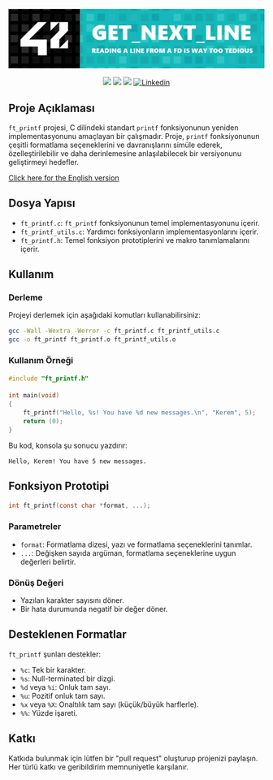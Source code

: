 <p align="center">
  <img src="https://github.com/jotavare/jotavare/blob/main/42/banners/piscine_and_common_core/github_piscine_and_common_core_banner_get_next_line.png">
</p>

<p align="center">
	<img src="https://img.shields.io/badge/status-finished-success?color=%2312bab9&style=flat-square" />
	<img src="https://img.shields.io/badge/evaluated-10%20%2F%2012%20%2F%202024-success?color=%2312bab9&style=flat-square" />
	<img src="https://img.shields.io/badge/score-100%20%2F%20100-success?color=%2312bab9&style=flat-square" />
	<a href='https://www.linkedin.com/in/kerem0zcn' target="_blank"><img alt='Linkedin' src='https://img.shields.io/badge/LinkedIn-100000?style=flat-square&logo=Linkedin&logoColor=white&labelColor=0A66C2&color=0A66C2'/></a>
</p>

## Proje Açıklaması

`ft_printf` projesi, C dilindeki standart `printf` fonksiyonunun yeniden implementasyonunu amaçlayan bir çalışmadır. Proje, `printf` fonksiyonunun çeşitli formatlama seçeneklerini ve davranışlarını simüle ederek, özelleştirilebilir ve daha derinlemesine anlaşılabilecek bir versiyonunu geliştirmeyi hedefler.

[Click here for the English version](README_EN.md)

## Dosya Yapısı

- `ft_printf.c`: `ft_printf` fonksiyonunun temel implementasyonunu içerir.
- `ft_printf_utils.c`: Yardımcı fonksiyonların implementasyonlarını içerir.
- `ft_printf.h`: Temel fonksiyon prototiplerini ve makro tanımlamalarını içerir.

## Kullanım

### Derleme

Projeyi derlemek için aşağıdaki komutları kullanabilirsiniz:

```bash
gcc -Wall -Wextra -Werror -c ft_printf.c ft_printf_utils.c
gcc -o ft_printf ft_printf.o ft_printf_utils.o
```

### Kullanım Örneği

```c
#include "ft_printf.h"

int main(void)
{
    ft_printf("Hello, %s! You have %d new messages.\n", "Kerem", 5);
    return (0);
}
```

Bu kod, konsola şu sonucu yazdırır:

```
Hello, Kerem! You have 5 new messages.
```

## Fonksiyon Prototipi

```c
int ft_printf(const char *format, ...);
```

### Parametreler
- `format`: Formatlama dizesi, yazı ve formatlama seçeneklerini tanımlar.
- `...`: Değişken sayıda argüman, formatlama seçeneklerine uygun değerleri belirtir.

### Dönüş Değeri
- Yazılan karakter sayısını döner.
- Bir hata durumunda negatif bir değer döner.

## Desteklenen Formatlar

`ft_printf` şunları destekler:
- `%c`: Tek bir karakter.
- `%s`: Null-terminated bir dizgi.
- `%d` veya `%i`: Onluk tam sayı.
- `%u`: Pozitif onluk tam sayı.
- `%x` veya `%X`: Onaltılık tam sayı (küçük/büyük harflerle).
- `%%`: Yüzde işareti.

## Katkı

Katkıda bulunmak için lütfen bir "pull request" oluşturup projenizi paylaşın. Her türlü katkı ve geribildirim memnuniyetle karşılanır.

